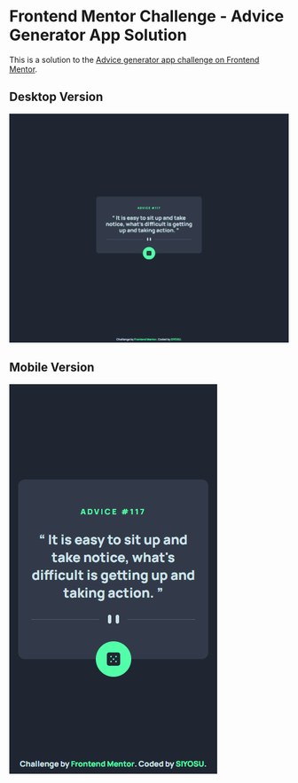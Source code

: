 # Frontend Mentor Challenge - Advice Generator App Solution

This is a solution to the [Advice generator app challenge on Frontend Mentor](https://www.frontendmentor.io/challenges/advice-generator-app-QdUG-13db).

## Desktop Version
![](./images/desktop.png)

## Mobile Version
![](./images/mobile.png)